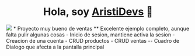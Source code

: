 <div align="center">
<h1 align="center">Hola, soy <a href="https://aristi.dev">AristiDevs</a> 👋</h1>
</div>
<img src="https://i.imgur.com/weNbhGZ.png">
* Proyecto muy bueno de ventas
 ** Excelente ejemplo completo, aunque falta pulir algunas cosas
 - Inicio de sesion, mantiene activa la sesion
 - Creacion de una cuenta
 - CRUD productos
 - CRUD ventas
 	-- Cuadro de Dialogo que afecta a la pantalla principal


